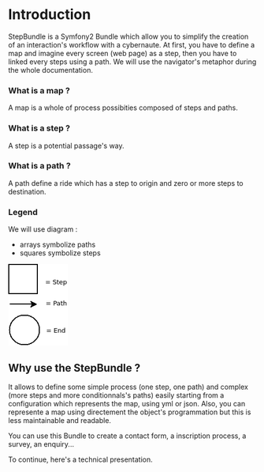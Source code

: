 Introduction
============

StepBundle is a Symfony2 Bundle which allow you to simplify the creation of an
interaction's workflow with a cybernaute.
At first, you have to define a map and imagine every screen (web page) as a step,
then you have to linked every steps using a path.
We will use the navigator's metaphor during the whole documentation.


### What is a map ?

A map is a whole of process possibities composed of steps and paths.

### What is a step ?

A step is a potential passage's way.

### What is a path ?

A path define a ride which has a step to origin and zero or more steps to destination.

### Legend

We will use diagram :
- arrays symbolize paths
- squares symbolize steps

![legend StepBundle diagram](images/legendStepBundle.png)

## Why use the StepBundle ?

It allows to define some simple process (one step, one path) and complex (more steps
and more conditionnals's paths) easily starting from a configuration which represents
the map, using yml or json.
Also, you can represente a map using directement the object's programmation but this
is less maintainable and readable.

You can use this Bundle to create a contact form, a inscription process, a survey,
an enquiry...


To continue, here's a technical presentation.
